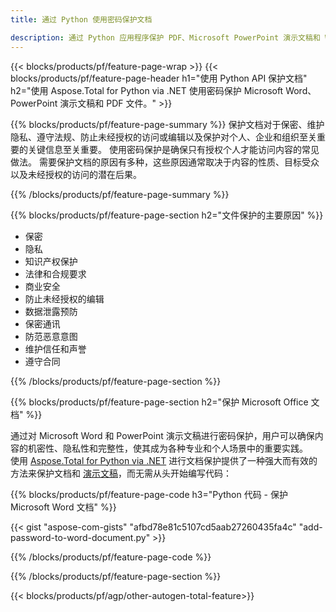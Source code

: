 ```yaml
---
title: 通过 Python 使用密码保护文档 

description: 通过 Python 应用程序保护 PDF、Microsoft PowerPoint 演示文稿和 Word 文档。轻松应用密码。
---
```


{{< blocks/products/pf/feature-page-wrap >}}
{{< blocks/products/pf/feature-page-header h1="使用 Python API 保护文档" h2="使用 Aspose.Total for Python via .NET 使用密码保护 Microsoft Word、PowerPoint 演示文稿和 PDF 文件。" >}}

{{% blocks/products/pf/feature-page-summary %}}
保护文档对于保密、维护隐私、遵守法规、防止未经授权的访问或编辑以及保护对个人、企业和组织至关重要的关键信息至关重要。 使用密码保护是确保只有授权个人才能访问内容的常见做法。 需要保护文档的原因有多种，这些原因通常取决于内容的性质、目标受众以及未经授权的访问的潜在后果。 

{{% /blocks/products/pf/feature-page-summary  %}}

{{% blocks/products/pf/feature-page-section  h2="文件保护的主要原因" %}}

- 保密 
- 隐私 
- 知识产权保护 
- 法律和合规要求
- 商业安全 
- 防止未经授权的编辑 
- 数据泄露预防 
- 保密通讯 
- 防范恶意意图 
- 维护信任和声誉 
- 遵守合同 

{{% /blocks/products/pf/feature-page-section %}}

{{% blocks/products/pf/feature-page-section  h2="保护 Microsoft Office 文档" %}}

通过对 Microsoft Word 和 PowerPoint 演示文稿进行密码保护，用户可以确保内容的机密性、隐私性和完整性，使其成为各种专业和个人场景中的重要实践。<br />
使用 [Aspose.Total for Python via .NET](https://products.aspose.com/total/python-net/) 进行文档保护提供了一种强大而有效的方法来保护文档和 [演示文稿](https://products.aspose.com/total/zh/python-net/protect/powerpoint/)，而无需从头开始编写代码：<br />

{{% blocks/products/pf/feature-page-code h3="Python 代码 - 保护 Microsoft Word 文档" %}}

{{< gist "aspose-com-gists" "afbd78e81c5107cd5aab27260435fa4c" "add-password-to-word-document.py" >}}

{{% /blocks/products/pf/feature-page-code  %}}

{{% /blocks/products/pf/feature-page-section %}}

{{< blocks/products/pf/agp/other-autogen-total-feature>}}